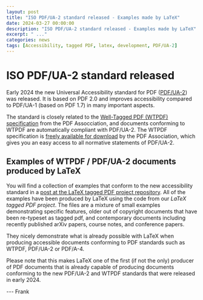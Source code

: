 ```yaml
---
layout: post
title: "ISO PDF/UA-2 standard released - Examples made by LaTeX"
date: 2024-03-27 00:00:00
description: "ISO PDF/UA-2 standard released - Examples made by LaTeX"
excerpt: " ..."
categories: news
tags: [Accessibility, tagged PDF, latex, development, PDF/UA-2]
---
```


# ISO PDF/UA-2 standard released

Early 2024 the new Universal Accessibility standard for PDF ([PDF/UA-2](https://pdfa.org/iso-14289-2-pdf-ua-2-the-gold-standard-for-accessibility-in-pdf-2-0-has-arrived/)) was released. It is based on PDF 2.0 and improves accessibility compared to PDF/UA-1 (based on PDF 1.7) in many important aspects.

The standard is closely related to the [Well-Tagged PDF (WTPDF) specification](https://pdfa.org/wtpdf) from the PDF Assocciation, and documents conforming to WTPDF are automatically compliant with PDF/UA-2.
The WTPDF specification is [freely available for download](https://pdfa.org/wp-content/uploads/2024/02/Well-Tagged-PDF-WTPDF-1.0.pdf) by the PDF Association, which gives you an easy access to all normative statements of PDF/UA-2.

## Examples of WTPDF / PDF/UA-2 documents produced by LaTeX

You will find a collection of examples that conform to the new accessibility standard in a [post at the LaTeX tagged PDF project repository](https://github.com/latex3/tagging-project/discussions/72).  All of the examples have been produced by LaTeX using the code from our _LaTeX tagged PDF project_. The files are a mixture of small examples demonstrating specific features, older out of copyright documents that have been re-typeset as tagged pdf, and contemporary documents including recently published arXiv papers, course notes, and conference papers.

They nicely demonstrate what is already possible with LaTeX when producing accessible documents conforming to PDF standards such as WTPDF, PDF/UA-2 or PDF/A-4.

Please note that this makes LaTeX one of the first (if not the only) producer of PDF documents that is already capable of producing documents conforming to the new PDF/UA-2 and WTPDF standards that were released in early 2024.


 --- Frank



